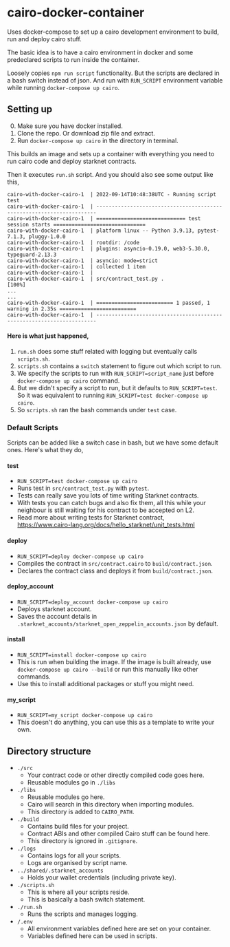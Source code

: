 # cairo-docker-container

Uses docker-compose to set up a cairo development environment to build, run and deploy cairo stuff.

The basic idea is to have a cairo environment in docker and some predeclared scripts to run inside the container.

Loosely copies `npm run script` functionality. But the scripts are declared in a bash switch instead of json. And run with `RUN_SCRIPT` environment variable while running `docker-compose up cairo`.

## Setting up

0. Make sure you have docker installed.
1. Clone the repo. Or download zip file and extract.
2. Run `docker-compose up cairo` in the directory in terminal.

This builds an image and sets up a container with everything you need to run cairo code and deploy starknet contracts.

Then it executes `run.sh` script. And you should also see some output like this,

```
cairo-with-docker-cairo-1  | 2022-09-14T10:48:38UTC - Running script test
cairo-with-docker-cairo-1  | ----------------------------------------------------------------------
cairo-with-docker-cairo-1  | ============================= test session starts ==============================
cairo-with-docker-cairo-1  | platform linux -- Python 3.9.13, pytest-7.1.3, pluggy-1.0.0
cairo-with-docker-cairo-1  | rootdir: /code
cairo-with-docker-cairo-1  | plugins: asyncio-0.19.0, web3-5.30.0, typeguard-2.13.3
cairo-with-docker-cairo-1  | asyncio: mode=strict
cairo-with-docker-cairo-1  | collected 1 item
cairo-with-docker-cairo-1  |
cairo-with-docker-cairo-1  | src/contract_test.py .                                                   [100%]
...
...
cairo-with-docker-cairo-1  | ========================= 1 passed, 1 warning in 2.35s =========================
cairo-with-docker-cairo-1  | ----------------------------------------------------------------------
```

#### Here is what just happened,

1. `run.sh` does some stuff related with logging but eventually calls `scripts.sh`.
2. `scripts.sh` contains a `switch` statement to figure out which script to run.
3. We specify the scripts to run with `RUN_SCRIPT=script_name` just before `docker-compose up cairo` command.
4. But we didn't specify a script to run, but it defaults to `RUN_SCRIPT=test`. So it was equivalent to running `RUN_SCRIPT=test docker-compose up cairo`.
5. So `scripts.sh` ran the bash commands under `test` case.

### Default Scripts

Scripts can be added like a switch case in bash, but we have some default ones. Here's what they do,

#### test

- `RUN_SCRIPT=test docker-compose up cairo`
- Runs test in `src/contract_test.py` with `pytest`.
- Tests can really save you lots of time writing Starknet contracts.
- With tests you can catch bugs and also fix them, all this while your neighbour is still waiting for his contract to be accepted on L2.
- Read more about writing tests for Starknet contract,  
  https://www.cairo-lang.org/docs/hello_starknet/unit_tests.html

#### deploy

- `RUN_SCRIPT=deploy docker-compose up cairo`
- Compiles the contract in `src/contract.cairo` to `build/contract.json`.
- Declares the contract class and deploys it from `build/contract.json`.

#### deploy_account

- `RUN_SCRIPT=deploy_account docker-compose up cairo`
- Deploys starknet account.
- Saves the account details in `.starknet_accounts/starknet_open_zeppelin_accounts.json` by default.

#### install

- `RUN_SCRIPT=install docker-compose up cairo`
- This is run when building the image. If the image is built already, use `docker-compose up cairo --build` or run this manually like other commands.
- Use this to install additional packages or stuff you might need.

#### my_script

- `RUN_SCRIPT=my_script docker-compose up cairo`
- This doesn't do anything, you can use this as a template to write your own.

## Directory structure

- `./src`
  - Your contract code or other directly compiled code goes here.
  - Reusable modules go in `./libs`
- `./libs`
  - Reusable modules go here.
  - Cairo will search in this directory when importing modules.
  - This directory is added to `CAIRO_PATH`.
- `./build`
  - Contains build files for your project.
  - Contract ABIs and other compiled Cairo stuff can be found here.
  - This directory is ignored in `.gitignore`.
- `./logs`
  - Contains logs for all your scripts.
  - Logs are organised by script name.
- `../shared/.starknet_accounts`
  - Holds your wallet credentials (including private key).
- `./scripts.sh`
  - This is where all your scripts reside.
  - This is basically a bash switch statement.
- `./run.sh`
  - Runs the scripts and manages logging.
- `/.env`
  - All environment variables defined here are set on your container.
  - Variables defined here can be used in scripts.
